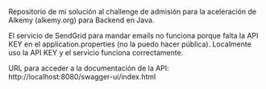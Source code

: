 Repositorio de mi solución al challenge de admisión para la aceleración de Alkemy (alkemy.org) para Backend en Java.

El servicio de SendGrid para mandar emails no funciona porque falta la API KEY en el application.properties (no la puedo hacer pública).
Localmente uso la API KEY y el servicio funciona correctamente.

URL para acceder a la documentación de la API: http://localhost:8080/swagger-ui/index.html
